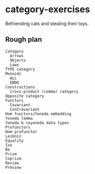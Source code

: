 # category-exercises
Befriending cats and stealing their toys.

## Rough plan

```
Category
  Arrows
  Objects
  Laws
TYPE category
Monoids
  ALL
  ENDO
Constructions
  Cross-product (comma) category
Opposite category
Functors
  Covariant
  Contravariant
Hom functors/Yoneda embedding
Yoneda lemma
Yoneda & coyoneda data types
Profunctors
Hom profunctor
Leibniz
Equality
Iso
Re
Prism
Coprism
Review
Preview
```

